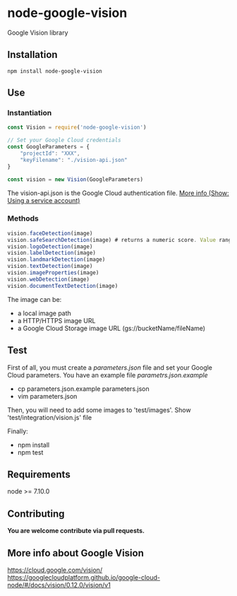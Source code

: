 # node-google-vision
Google Vision library

## Installation
    npm install node-google-vision

## Use

### Instantiation
```javascript
const Vision = require('node-google-vision')

// Set your Google Cloud credentials
const GoogleParameters = {
    "projectId": "XXX",
    "keyFilename": "./vision-api.json"
}

const vision = new Vision(GoogleParameters)
```

The vision-api.json is the Google Cloud authentication file. [More info (Show: Using a service account)](https://cloud.google.com/vision/docs/auth)

### Methods
```javascript
vision.faceDetection(image)
vision.safeSearchDetection(image) # returns a numeric score. Value range [0, 1]
vision.logoDetection(image)
vision.labelDetection(image)
vision.landmarkDetection(image)
vision.textDetection(image)
vision.imageProperties(image)
vision.webDetection(image)
vision.documentTextDetection(image)
```
The image can be: 
- a local image path
- a HTTP/HTTPS image URL 
- a Google Cloud Storage image URL (gs://bucketName/fileName)


## Test
First of all, you must create a *parameters.json* file and set your Google Cloud parameters. You have an example file *parametrs.json.example*
- cp parameters.json.example parameters.json
- vim parameters.json

Then, you will need to add some images to 'test/images'. Show 'test/integration/vision.js' file

Finally:
- npm install
- npm test

## Requirements
node >= 7.10.0

## Contributing
**You are welcome contribute via pull requests.**

## More info about Google Vision
https://cloud.google.com/vision/
https://googlecloudplatform.github.io/google-cloud-node/#/docs/vision/0.12.0/vision/v1